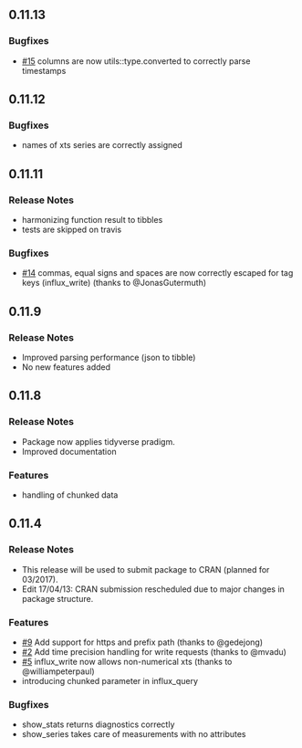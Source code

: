## 0.11.13

### Bugfixes

- [#15](https://github.com/dleutnant/influxdbr/issues/15) columns are now utils::type.converted to correctly parse timestamps

## 0.11.12

### Bugfixes

- names of xts series are correctly assigned

## 0.11.11

### Release Notes

- harmonizing function result to tibbles 
- tests are skipped on travis

### Bugfixes

- [#14](https://github.com/dleutnant/influxdbr/pull/14) commas, equal signs and spaces are now correctly escaped for tag keys (influx_write) (thanks to @JonasGutermuth)

## 0.11.9

### Release Notes

- Improved parsing performance (json to tibble)
- No new features added

## 0.11.8

### Release Notes

- Package now applies tidyverse pradigm.
- Improved documentation

### Features

- handling of chunked data 

## 0.11.4

### Release Notes

- This release will be used to submit package to CRAN (planned for 03/2017).
- Edit 17/04/13: CRAN submission rescheduled due to major changes in package structure.

### Features

- [#9](https://github.com/dleutnant/influxdbr/pull/9) Add support for https and prefix path (thanks to @gedejong)
- [#2](https://github.com/dleutnant/influxdbr/pull/2) Add time precision handling for write requests (thanks to @mvadu)
- [#5](https://github.com/dleutnant/influxdbr/pull/5) influx_write now allows non-numerical xts (thanks to @williampeterpaul)
- introducing chunked parameter in influx_query 

### Bugfixes

- show_stats returns diagnostics correctly
- show_series takes care of measurements with no attributes


